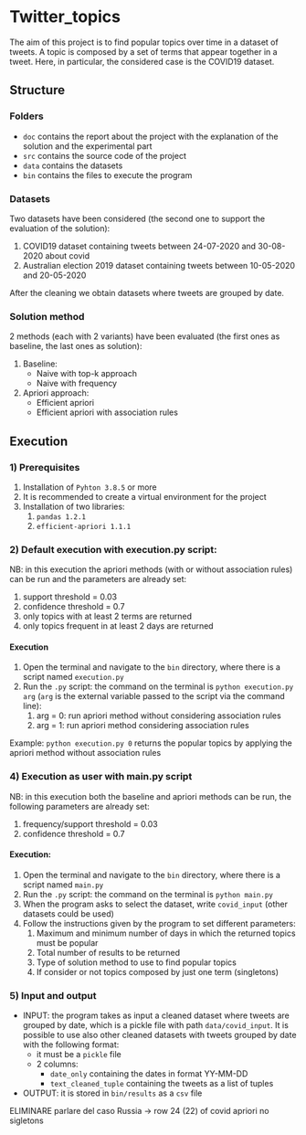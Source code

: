 # Twitter_topics

The aim of this project is to find popular topics over time in a dataset of tweets. A topic is composed by a set of
terms that appear together in a tweet. Here, in particular, the considered case is the COVID19 dataset.

## Structure

### Folders

- `doc` contains the report about the project with the explanation of the solution and the experimental part 
- `src` contains the source code of the project
- `data` contains the datasets
- `bin` contains the files to execute the program

### Datasets

Two datasets have been considered (the second one to support the evaluation of the solution):
1) COVID19 dataset containing tweets between 24-07-2020 and 30-08-2020 about covid
2) Australian election 2019 dataset containing tweets between 10-05-2020 and 20-05-2020

After the cleaning we obtain datasets where tweets are grouped by date.

### Solution method

2 methods (each with 2 variants) have been evaluated (the first ones as baseline, the last ones as solution):
1) Baseline:
   - Naive with top-k approach
   - Naive with frequency
2) Apriori approach:
   - Efficient apriori
   - Efficient apriori with association rules

## Execution

### 1) Prerequisites

1) Installation of `Pyhton 3.8.5` or more
2) It is recommended to create a virtual environment for the project
3) Installation of two libraries:
   1) `pandas 1.2.1`
   2) `efficient-apriori 1.1.1`
  
### 2) Default execution with execution.py script:

NB: in this execution the apriori methods (with or without association rules) can be run and the parameters are already set:
1) support threshold = 0.03
2) confidence threshold = 0.7
3) only topics with at least 2 terms are returned
4) only topics frequent in at least 2 days are returned
   
#### Execution 
1) Open the terminal and navigate to the `bin` directory, where there is a script named `execution.py`
2) Run the `.py` script: the command on the terminal is `python execution.py arg` (`arg` is the external variable passed to the script via the command line):
   1) arg = 0: run apriori method without considering association rules
   2) arg = 1: run apriori method considering association rules 
    
Example: `python execution.py 0` returns the popular topics by applying the apriori method without association rules

### 4) Execution as user with main.py script

NB: in this execution both the baseline and apriori methods can be run, the following parameters are already set:
1) frequency/support threshold = 0.03
2) confidence threshold = 0.7
   
#### Execution:
1) Open the terminal and navigate to the `bin` directory, where there is a script named `main.py`
2) Run the `.py` script: the command on the terminal is `python main.py`
3) When the program asks to select the dataset, write `covid_input` (other datasets could be used)
4) Follow the instructions given by the program to set different parameters:
   1) Maximum and minimum number of days in which the returned topics must be popular
   2) Total number of results to be returned
   3) Type of solution method to use to find popular topics
   4) If consider or not topics composed by just one term (singletons)
    
### 5) Input and output

- INPUT: the program takes as input a cleaned dataset where tweets are grouped by date, which is a pickle file with path
  `data/covid_input`. It is possible to use also other cleaned datasets with tweets grouped by date with the following format:
  - it must be a `pickle` file 
  - 2 columns:
      - `date_only` containing the dates in format YY-MM-DD
      - `text_cleaned_tuple` containing the tweets as a list of tuples
- OUTPUT: it is stored in `bin/results` as a `csv` file 





ELIMINARE
parlare del caso Russia -> row 24 (22) of covid apriori no sigletons

   
